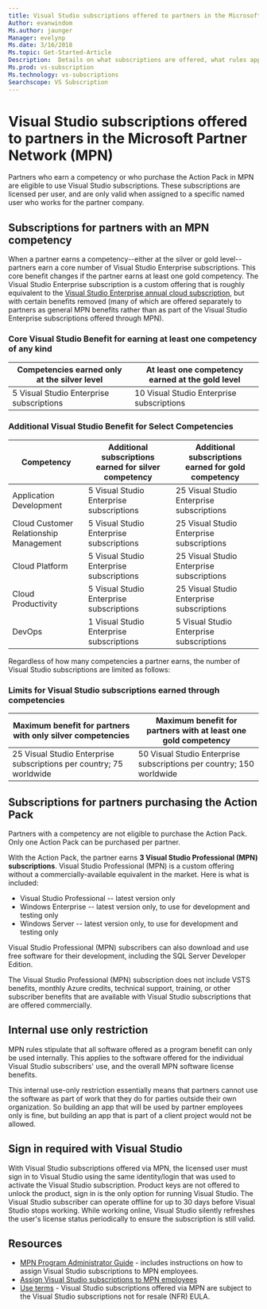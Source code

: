 ```yaml
---
title: Visual Studio subscriptions offered to partners in the Microsoft Partner Network (MPN)
Author: evanwindom
Ms.author: jaunger
Manager: evelynp
Ms.date: 3/16/2018
Ms.topic: Get-Started-Article
Description:  Details on what subscriptions are offered, what rules apply, and how many subscriptions are offered in MPN.
Ms.prod: vs-subscription
Ms.technology: vs-subscriptions
Searchscope: VS Subscription
---
```


# Visual Studio subscriptions offered to partners in the Microsoft Partner Network (MPN)
Partners who earn a competency or who purchase the Action Pack in MPN are eligible to use Visual Studio subscriptions. These subscriptions are licensed per user, and are only valid when 
assigned to a specific named user who works for the partner company. 

## Subscriptions for partners with an MPN competency
When a partner earns a competency--either at the silver or gold level--partners earn a core number of Visual Studio Enterprise subscriptions. This core benefit changes if the partner earns 
at least one gold competency. The Visual Studio Enterprise subscription is a custom offering that is roughly equivalent to the [Visual Studio Enterprise annual cloud subscription](https://www.visualstudio.com/vs/pricing/), 
but with certain benefits removed (many of which are offered separately to partners as general MPN benefits rather than as part of the Visual Studio Enterprise subscriptions offered 
through MPN). 

### Core Visual Studio Benefit for earning at least one competency of any kind
| Competencies earned only at the silver level               | At least one competency earned at the gold level   | 
|------------------------------------------------------------|----------------------------------------------------|
| 5 Visual Studio Enterprise subscriptions                   | 10 Visual Studio Enterprise subscriptions          |

### Additional Visual Studio Benefit for Select Competencies
| Competency                                  | Additional subscriptions earned for **silver** competency | Additional subscriptions earned for **gold** competency |
|---------------------------------------------|-----------------------------------------------------------|---------------------------------------------------------|
| Application Development                     | 5 Visual Studio Enterprise subscriptions                  | 25 Visual Studio Enterprise subscriptions               |
| Cloud Customer Relationship Management      | 5 Visual Studio Enterprise subscriptions                  | 25 Visual Studio Enterprise subscriptions               |
| Cloud Platform                              | 5 Visual Studio Enterprise subscriptions                  | 25 Visual Studio Enterprise subscriptions               |
| Cloud Productivity                          | 5 Visual Studio Enterprise subscriptions                  | 25 Visual Studio Enterprise subscriptions               |
| DevOps                                      | 1 Visual Studio Enterprise subscriptions                  | 5 Visual Studio Enterprise subscriptions                |

Regardless of how many competencies a partner earns, the number of Visual Studio subscriptions are limited as follows:

### Limits for Visual Studio subscriptions earned through competencies
| Maximum benefit for partners with only silver competencies                   | Maximum benefit for partners with at least one gold competency               | 
|------------------------------------------------------------------------------|------------------------------------------------------------------------------|
| 25 Visual Studio Enterprise subscriptions per country; 75 worldwide          | 50 Visual Studio Enterprise subscriptions per country; 150 worldwide         |


## Subscriptions for partners purchasing the Action Pack
Partners with a competency are not eligible to purchase the Action Pack. Only one Action Pack can be purchased per partner.

With the Action Pack, the partner earns **3 Visual Studio Professional (MPN) subscriptions**. Visual Studio Professional (MPN) is a custom offering without a commercially-available 
equivalent in the market. Here is what is included:
- Visual Studio Professional -- latest version only
- Windows Enterprise -- latest version only, to use for development and testing only
- Windows Server -- latest version only, to use for development and testing only

Visual Studio Professional (MPN) subscribers can also download and use free software for their development, including the SQL Server Developer Edition.

The Visual Studio Professional (MPN) subscription does not include VSTS benefits, monthly Azure credits, technical support, training, or other subscriber benefits that are available 
with Visual Studio subscriptions that are offered commercially.

## Internal use only restriction
MPN rules stipulate that all software offered as a program benefit can only be used internally. This applies to the software offered for the individual Visual Studio subscribers' use, and the 
overall MPN software license benefits. 

This internal use-only restriction essentially means that partners cannot use the software as part of work that they do for parties outside their own organization. So building an app that will be 
used by partner employees only is fine, but building an app that is part of a client project would not be allowed.

## Sign in required with Visual Studio
With Visual Studio subscriptions offered via MPN, the licensed user must sign in to Visual Studio using the same identity/login that was used to activate the Visual Studio subscription. 
Product keys are not offered to unlock the product, sign in is the only option for running Visual Studio. The Visual Studio subscriber can operate offline for up to 30 days before Visual Studio 
stops working. While working online, Visual Studio silently refreshes the user's license status periodically to ensure the subscription is still valid.

## Resources

- [MPN Program Administrator Guide](https://assets.microsoft.com/en-us/Program-Administrator-Guide-to-Software-and-Online-Services-Benefits_1.pdf) - includes instructions on how to assign 
Visual Studio subscriptions to MPN employees.
- [Assign Visual Studio subscriptions to MPN employees](manage-mpn-subscriptions.md)
- [Use terms](http://www.microsoft.com/useterms/) - Visual Studio subscriptions offered via MPN are subject to the Visual Studio subscriptions not for resale (NFR) EULA.